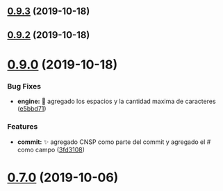 ## [0.9.3](https://github.com/rsurjano/emoji-cz/compare/v0.9.2...v0.9.3) (2019-10-18)



## [0.9.2](https://github.com/rsurjano/emoji-cz/compare/v0.9.0...v0.9.2) (2019-10-18)



# [0.9.0](https://github.com/rsurjano/emoji-cz/compare/v0.7.0...v0.9.0) (2019-10-18)


### Bug Fixes

* **engine:** 🐛 agregado los espacios y la cantidad maxima de caracteres ([e5bbd71](https://github.com/rsurjano/emoji-cz/commit/e5bbd71))


### Features

* **commit:** ✨ agregado CNSP como parte del commit y agregado el # como campo ([3fd3108](https://github.com/rsurjano/emoji-cz/commit/3fd3108))



# [0.7.0](https://github.com/rsurjano/emoji-cz/compare/v0.4.0...v0.7.0) (2019-10-06)



